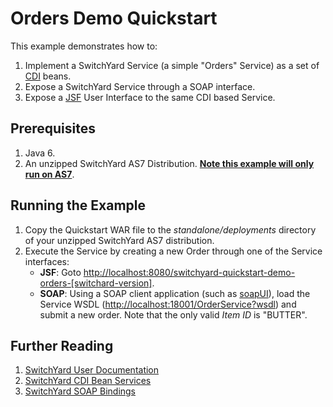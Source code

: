 # Orders Demo Quickstart

This example demonstrates how to:

1. Implement a SwitchYard Service (a simple "Orders" Service) as a set of [CDI](https://docs.jboss.org/author/display/SWITCHYARD/Bean+Services) beans.
2. Expose a SwitchYard Service through a SOAP interface.
3. Expose a [JSF](http://www.jboss.org/richfaces) User Interface to the same CDI based Service.

## Prerequisites

1. Java 6.
2. An unzipped SwitchYard AS7 Distribution.  <b><u>Note this example will only run on AS7</u></b>.

## Running the Example

1. Copy the Quickstart WAR file to the <i>standalone/deployments</i> directory of your unzipped SwitchYard AS7 distribution.
2. Execute the Service by creating a new Order through one of the Service interfaces:
    * <b>JSF</b>: Goto <http://localhost:8080/switchyard-quickstart-demo-orders-[switchard-version]>.
    * <b>SOAP</b>:  Using a SOAP client application (such as [soapUI](http://www.soapui.org)), load the Service WSDL (<http://localhost:18001/OrderService?wsdl>) and submit a new order.  Note that the only valid <i>Item ID</i> is "BUTTER".

## Further Reading

1. [SwitchYard User Documentation](https://docs.jboss.org/author/display/SWITCHYARD/)
2. [SwitchYard CDI Bean Services](https://docs.jboss.org/author/display/SWITCHYARD/Bean+Services)
3. [SwitchYard SOAP Bindings](https://docs.jboss.org/author/display/SWITCHYARD/SOAP+Bindings)
